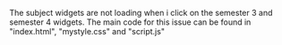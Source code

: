 The subject widgets are not loading when i click on the semester 3 and semester 4 widgets.
The main code for this issue can be found in "index.html", "mystyle.css" and "script.js"
